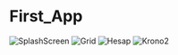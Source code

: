 # First_App
![SplashScreen](https://user-images.githubusercontent.com/47665779/70939779-03bbb480-205a-11ea-9564-629d521ff8c0.png)
![Grid](https://user-images.githubusercontent.com/47665779/70939931-55fcd580-205a-11ea-9590-41dcc8062508.png)
![Hesap](https://user-images.githubusercontent.com/47665779/70941399-695d7000-205d-11ea-8ba0-7af5afbaebfd.png)
![Krono2](https://user-images.githubusercontent.com/47665779/70941612-de30aa00-205d-11ea-8f98-eca042565cdd.png)

